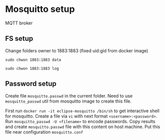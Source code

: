 # Mosquitto setup

MQTT broker

## FS setup

Change folders owner to 1883:1883 (fixed uid:gid from docker image)

`sudo chwon 1883:1883 data`

`sudo chwon 1883:1883 log`


## Password setup

Create file `mosquitto.passwd` in the current folder.
Need to use `mosquitto_passwd` util from mosquitto image to create this file.


First run `docker run -it eclipse-mosquitto /bin/sh` to get interactive shell for mosquitto.
Create a file via `vi` with next format `<username>:<password>`.
Run `mosquitto_passwd -U <filename>` to encode passwords.
Copy results and create `mosquitto.passwd` file with this content on host machine.
Put this file near configuration `mosquitto.conf`
